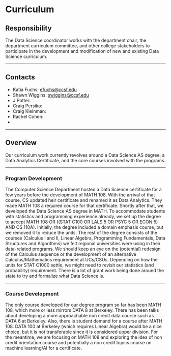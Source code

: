 # Curriculum

## Responsibility
The Data Science coordinator works with the department chair, the department curriculum committee, and other college stakeholders to participate in the development and modification of new and existing Data Science curriculum.

---

## Contacts
- Katia Fuchs: efuchs@ccsf.edu
- Shawn Wiggins: swiggins@ccsf.edu
- J Potter:
- Craig Persiko:
- Craig Kleinman:
- Rachel Cohen: 
- 
---

## Overview
Our curriculum work currently revolves around a Data Science AS degree, a Data Analytics Certificate, and the core courses involved with the programs.

---

### Program Development
The Computer Science Department hosted a Data Science certificate for a few years before the development of MATH 108. With the arrival of that course, CS updated heir certificate and renamed it as Data Analytics. They made MATH 108 a required course for that certificate. Shortly after that, we developed the Data Science AS degree in MATH. To accommodate students with statistics and programming experience already, we set up the degree to accept MATH 108 OR ((STAT C100 OR LALS 5 OR PSYC 5 OR ECON 5) AND CS 110A). Initially, the degree included a domain emphasis course, but we removed it to reduce the units. The rest of the degree consists of the courses (Calculus I and II, Linear Algebra, Programming Fundamentals, Data Structures and Algorithms) we felt regional universities were using in their data-related programs. We should keep an eye on the (potential) redesign of the Calculus sequence or the development of an alternative Calculus/Mathematics requirement at UCs/CSUs. Depending on how the units for STAT C1000 settle, we might need to revisit our statistics (and probability) requirement. There is a lot of grant work being done around the state to try and formalize what Data Science is.

---

### Course Development
The only course developed for our degree program so far has been MATH 108, which more or less mirrors DATA 8 at Berkeley. There has been talks about developing a more approachable non credit data course such as DATA 6 at Berkeley. Also, there is student demand for a course after MATH 108. DATA 100 at Berkeley (which requires Linear Algebra) would be a nice choice, but it is not transferable since it is considered upper division. For the meantime, we are focusing on MATH 108 and exploring the idea of non credit orientation course and potentially a non credit topics course on machine learning/AI for a certificate.